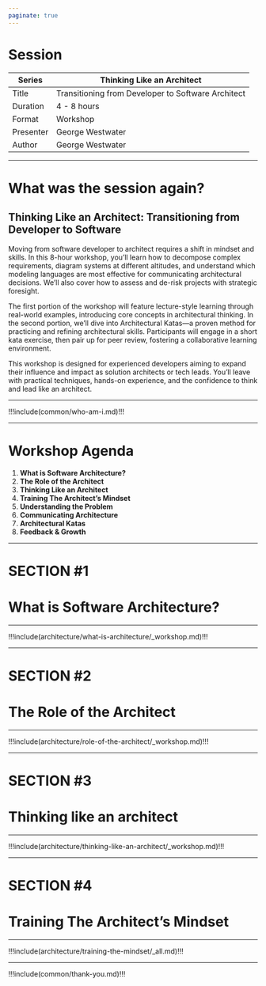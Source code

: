 ```yaml
---
paginate: true
---
```


# Session

| Series | Thinking Like an Architect |
| ------ | -------------------------- |
| Title | Transitioning from Developer to Software Architect |
| Duration | 4 - 8 hours |
| Format | Workshop |
| Presenter | George Westwater |
| Author | George Westwater |

---

# What was the session again?

## Thinking Like an Architect: Transitioning from Developer to Software

Moving from software developer to architect requires a shift in mindset and skills. In this 8-hour workshop, you’ll learn how to decompose complex requirements, diagram systems at different altitudes, and understand which modeling languages are most effective for communicating architectural decisions. We’ll also cover how to assess and de-risk projects with strategic foresight.

The first portion of the workshop will feature lecture-style learning through real-world examples, introducing core concepts in architectural thinking. In the second portion, we’ll dive into Architectural Katas—a proven method for practicing and refining architectural skills. Participants will engage in a short kata exercise, then pair up for peer review, fostering a collaborative learning environment.

This workshop is designed for experienced developers aiming to expand their influence and impact as solution architects or tech leads. You’ll leave with practical techniques, hands-on experience, and the confidence to think and lead like an architect.

---
!!!include(common/who-am-i.md)!!!

---

# Workshop Agenda

1. **What is Software Architecture?**
2. **The Role of the Architect**
3. **Thinking Like an Architect**
4. **Training The Architect’s Mindset**
5. **Understanding the Problem**
6. **Communicating Architecture**
7. **Architectural Katas**
8. **Feedback & Growth**

---

<!-- _class: lead -->

# SECTION #1
# What is Software Architecture?


<!-- 
This is the section introduction slide to topic. Reinforce the title: with something like 'Defining Software Architecture.' 
Set the stage by telling participants that the definition of architecture is more nuanced and layered than most people think. 
Encourage attendees to think beyond just diagrams or system components. 
-->

<!-- 
Ask the room: What does architecture mean to you? 
-->

---
!!!include(architecture/what-is-architecture/_workshop.md)!!!


---

<!-- _class: lead -->

# SECTION #2
# The Role of the Architect

<!-- presenter notes
Ask: What does 'architect' mean in your organization? Set expectations that we’ll break down what architects actually do—and what makes the role indispensable in modern, adaptive enterprises.

The architect’s role is often misunderstood, frequently conflated with that of a technical lead, a systems designer, or a project manager. Yet, in modern enterprises particularly those striving to be adaptive the architect holds a distinct and essential position.
-->

---
!!!include(architecture/role-of-the-architect/_workshop.md)!!!

---

<!-- _class: lead -->

# SECTION #3
# Thinking like an architect

<!-- presenter notes
This slide transitions from the external outputs of architecture to the internal discipline of architectural thinking.  

Ask the group: What does it *feel* like to think like an architect? Is it about knowing more—or seeing differently?

This is the bridge from practice to perspectiv
-->

---
!!!include(architecture/thinking-like-an-architect/_workshop.md)!!!

---

<!-- _class: lead -->

# SECTION #4
# Training The Architect’s Mindset

<!-- presenter notes
 Just as the systems architects build are inherently complex, so too is the mindset required to design them. 
 
 Architects must navigate a multidimensional cognitive terrain engaging not with a single mode of thinking, but with many. 
 
 From systems awareness to ethical foresight, from scenario modeling to empathetic reasoning, the architect must be able to shift fluently across mental models depending on the situation.
 
  This is not just a skillset; it’s a form of adaptive intelligence rooted in situational fluency.
-->


---
!!!include(architecture/training-the-mindset/_all.md)!!!













---
!!!include(common/thank-you.md)!!!

